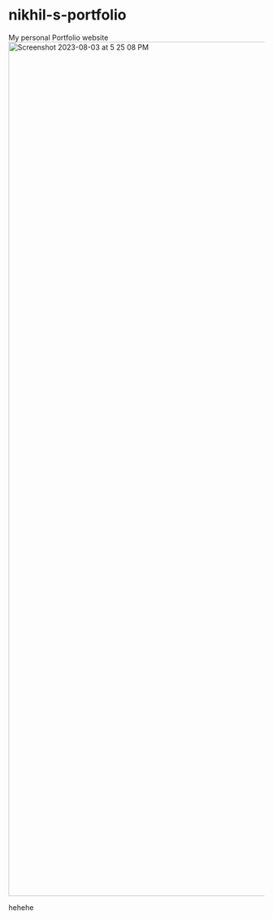 # nikhil-s-portfolio
My personal Portfolio website
<img width="1679" alt="Screenshot 2023-08-03 at 5 25 08 PM" src="https://github.com/nikhil-pahuja/nikhil-s-portfolio/assets/109670897/f38ab7fd-f5a4-45d5-82e4-ac8b72fa3c86">

hehehe